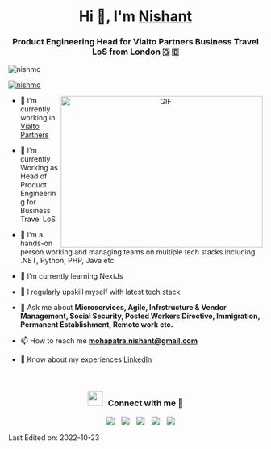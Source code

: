 <h1 align="center">Hi 👋, I'm <a href="https://github.com/nishmo/nishmo" target="blank">
Nishant</a></h1>
<h3 align="center">Product Engineering Head for Vialto Partners Business Travel LoS from London &#127468; &#127463;</h3>

<p align="left"> <img src="https://komarev.com/ghpvc/?username=nishmo&label=Profile%20views&color=0e75b6&style=flat" alt="nishmo" /> </p>

<p align="left"> <a href="https://twitter.com/nishantm" target="blank"><img src="https://img.shields.io/twitter/follow/nishantm?logo=twitter&style=for-the-badge" alt="nishmo" /></a> </p>

<a target="_blank" align="center">
  <img align="right" top="500" height="300" width="400" alt="GIF" src="https://media.giphy.com/media/SWoSkN6DxTszqIKEqv/giphy.gif">
</a>

- 🔭 I’m currently working in <a href="https://vialtopartners.com/" target="blank">Vialto Partners</a>

- 🌱 I’m currently Working as Head of Product Engineering for Business Travel LoS

- 🤝 I’m a hands-on person working and managing teams on multiple tech stacks including .NET, Python, PHP, Java etc

- 🌱 I’m currently learning NextJs

- 📝 I regularly upskill myself with latest tech stack

- 💬 Ask me about **Microservices, Agile, Infrstructure & Vendor Management, Social Security, Posted Workers Directive, Immigration, Permanent Establishment, Remote work etc.**

- 📫 How to reach me **mohapatra.nishant@gmail.com**

- 📄 Know about my experiences <a href="https://www.linkedin.com/in/nishantmohapatra/" target="blank">LinkedIn</a>
<br/>
<h3 align="center" > <img src="https://media.giphy.com/media/iY8CRBdQXODJSCERIr/giphy.gif" width="30" height="30" style="margin-right: 10px;">Connect with me 🤝 </h3>

<p align="center">

 <div align="center"  class="icons-social" style="margin-left: 10px;">
        <a style="margin-left: 10px;"  target="_blank" href="https://www.linkedin.com/in/nishantmohapatra/">
			<img src="https://img.icons8.com/doodle/40/000000/linkedin--v2.png"></a>
        <a style="margin-left: 10px;" target="_blank" href="https://github.com/nishmo">
		<img src="https://img.icons8.com/doodle/40/000000/github--v1.png"></a>
		<a style="margin-left: 10px;" target="_blank" href="https://www.instagram.com/nishantm0/">
			<img src="https://img.icons8.com/doodle/40/000000/instagram-new--v2.png"></a>
		<a style="margin-left: 10px;" target="_blank" href="https://twitter.com/nishantm">
			<img src="https://img.icons8.com/doodle/1x/twitter-squared--v2.png" ></a>
		<a style="margin-left: 10px;" target="_blank" href="https://www.youtube.com/channel/UCqSk9DiJLU95XU7EBhGHg-w">
				<img src="https://img.icons8.com/doodle/1x/youtube--v2.png" ></a>
      </div>

</p>

Last Edited on: 2022-10-23
